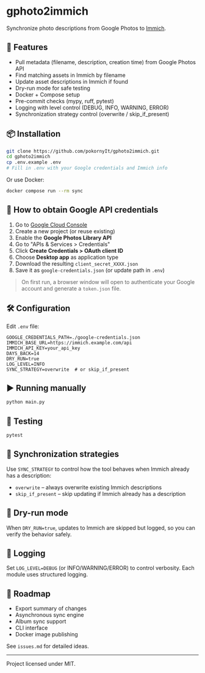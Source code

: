 # gphoto2immich

Synchronize photo descriptions from Google Photos to [Immich](https://github.com/immich-app/immich).

## 🔧 Features

- Pull metadata (filename, description, creation time) from Google Photos API
- Find matching assets in Immich by filename
- Update asset descriptions in Immich if found
- Dry-run mode for safe testing
- Docker + Compose setup
- Pre-commit checks (mypy, ruff, pytest)
- Logging with level control (DEBUG, INFO, WARNING, ERROR)
- Synchronization strategy control (overwrite / skip_if_present)

## 📦 Installation

```bash
git clone https://github.com/pokornyIt/gphoto2immich.git
cd gphoto2immich
cp .env.example .env
# Fill in .env with your Google credentials and Immich info
```

Or use Docker:

```bash
docker compose run --rm sync
```

## 🔑 How to obtain Google API credentials

1. Go to [Google Cloud Console](https://console.cloud.google.com/)
2. Create a new project (or reuse existing)
3. Enable the **Google Photos Library API**
4. Go to "APIs & Services > Credentials"
5. Click **Create Credentials > OAuth client ID**
6. Choose **Desktop app** as application type
7. Download the resulting `client_secret_XXXX.json`
8. Save it as `google-credentials.json` (or update path in `.env`)

> On first run, a browser window will open to authenticate your Google account and generate a `token.json` file.

## 🛠️ Configuration

Edit `.env` file:

```dotenv
GOOGLE_CREDENTIALS_PATH=./google-credentials.json
IMMICH_BASE_URL=https://immich.example.com/api
IMMICH_API_KEY=your_api_key
DAYS_BACK=14
DRY_RUN=true
LOG_LEVEL=INFO
SYNC_STRATEGY=overwrite  # or skip_if_present
```

## ▶️ Running manually

```bash
python main.py
```

## 🧪 Testing

```bash
pytest
```

## 🔄 Synchronization strategies

Use `SYNC_STRATEGY` to control how the tool behaves when Immich already has a description:

- `overwrite` – always overwrite existing Immich descriptions
- `skip_if_present` – skip updating if Immich already has a description

## 🧯 Dry-run mode

When `DRY_RUN=true`, updates to Immich are skipped but logged, so you can verify the behavior safely.

## 📃 Logging

Set `LOG_LEVEL=DEBUG` (or INFO/WARNING/ERROR) to control verbosity. Each module uses structured logging.

## 🧭 Roadmap

- Export summary of changes
- Asynchronous sync engine
- Album sync support
- CLI interface
- Docker image publishing

See `issues.md` for detailed ideas.

---

Project licensed under MIT.

